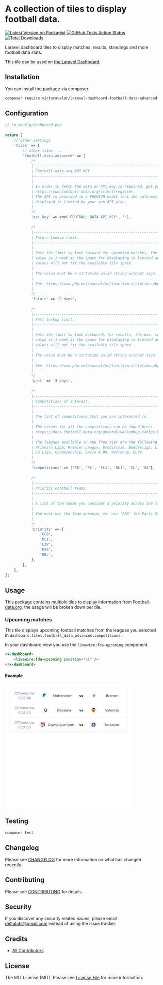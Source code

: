 # A collection of tiles to display football data.

[![Latest Version on Packagist](https://img.shields.io/packagist/v/VictorAvelar/laravel-dashboard-football-data-advanced.svg?style=flat-square)](https://packagist.org/packages/VictorAvelar/laravel-dashboard-football-data-advanced)
[![GitHub Tests Action Status](https://img.shields.io/github/workflow/status/VictorAvelar/laravel-dashboard-football-data-advanced/run-tests?label=tests)](https://github.com/VictorAvelar/laravel-dashboard-football-data-advanced/actions?query=workflow%3Arun-tests+branch%3Amaster)
[![Total Downloads](https://img.shields.io/packagist/dt/VictorAvelar/laravel-dashboard-football-data-advanced.svg?style=flat-square)](https://packagist.org/packages/:vendor/laravel-dashboard-football-data-advanced)

Laravel dashboard tiles to display matches, results, standings and more football data stats. 

This tile can be used on [the Laravel Dashboard](https://docs.spatie.be/laravel-dashboard).

## Installation

You can install the package via composer:

```bash
composer require victoravelar/laravel-dashboard-football-data-advanced
```

## Configuration

```php
// in config/dashboard.php

return [
    // other settings
    'tiles' => [
        // other tiles ...
        'football_data_advanced' => [
            /*
            |--------------------------------------------------------------------------
            | Football-data.org API KEY
            |--------------------------------------------------------------------------
            |
            | In order to fetch the data an API key is required, get yours at 
            | https://www.football-data.org/client/register.
            | The API is provided in a FREMIUM model thus the information to be
            | displayed is limited by your own API plan.
            |
            */
            'api_key' => env('FOOTBALL_DATA_API_KEY', ''),

            /*
            |--------------------------------------------------------------------------
            | Future lookup limit.
            |--------------------------------------------------------------------------
            |
            | Sets the limit to look forward for upcoming matches, the max. suggested
            | value is 1 week as the space for displaying is limited and most of the
            | values will not fit the available tile space.
            |
            | The value must be a strtotime valid string without sign.
            |
            | See: https://www.php.net/manual/en/function.strtotime.php
            |
            */
            'future' => '2 days',

            /*
            |--------------------------------------------------------------------------
            | Past lookup limit.
            |--------------------------------------------------------------------------
            |
            | Sets the limit to look backwards for resutls, the max. suggested
            | value is 1 week as the space for displaying is limited and most of the
            | values will not fit the available tile space.
            |
            | The value must be a strtotime valid string without sign.
            |
            | See: https://www.php.net/manual/en/function.strtotime.php
            |
            */
            'past' => '3 days',
            
            /*
            |--------------------------------------------------------------------------
            | Competitions of interest.
            |--------------------------------------------------------------------------
            |
            | The list of competitions that you are interested in.
            |
            | The values for all the competitions can be found here:
            | https://docs.football-data.org/general/v4/lookup_tables.html#_league_codes
            |
            | The leagues available in the free tier are the following: Champions League,
            | Primeira Liga, Premier League, Eredivisie, Bundesliga, Ligue 1, Serie A,
            | La Liga, Championship, Serie A BR, Worldcup, Euro.
            |
            */
            'competitions' => ['PD', 'PL', 'FL1', 'BL1', 'CL', 'SA'],

            /*
            |--------------------------------------------------------------------------
            | Priority Football teams.
            |--------------------------------------------------------------------------
            |
            | A list of the teams you consider a priority across the tracked competitions.
            |
            | You must use the team acronym, ex. use `PSG` for Paris St. Germain.
            |
            */
            'priority' => [
                'FCB',
                'MCI',
                'LIV',
                'PSG',
                'RBL',
            ],
        ],
    ],
];

```

## Usage

This package contains multiple tiles to display information from [Football-data.org](https://www.football-data.org/), the usage will be broken down per tile.

### Upcoming matches

This tile displays upcoming football matches from the leagues you selected in `dashboard.tiles.football_data_advanced.competitions`.

In your dashboard view you use the `livewire:fda-upcoming` component.

```html
<x-dashboard>
    <livewire:fda-upcoming position="a1" />
</x-dashboard>
```

#### Example

![Upcoming matches](media/upcoming-matches.png)

## Testing

``` bash
composer test
```

## Changelog

Please see [CHANGELOG](https://github.com/VictorAvelar/laravel-dashboard-football-data-advanced/releases) for more information on what has changed recently.

## Contributing

Please see [CONTRIBUTING](https://github.com/spatie/.github/blob/main/CONTRIBUTING.md) for details.

## Security

If you discover any security related issues, please email deltatuts@gmail.com instead of using the issue tracker.

## Credits

- [All Contributors](../../contributors)

## License

The MIT License (MIT). Please see [License File](LICENSE.md) for more information.
